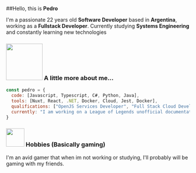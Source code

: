 ##Hello, this is **Pedro**

I'm a passionate 22 years old **Software Developer** based in **Argentina**, working as a **Fullstack Developer**.
Currently studying **Systems Engineering** and constantly learning new technologies

### <img src="https://media.giphy.com/media/kwEmwFUWO5Ety/giphy.gif" width="100"> A little more about me...  

```javascript
const pedro = {
  code: [Javascript, Typescript, C#, Python, Java],
  tools: [Nuxt, React, .NET, Docker, Cloud, Jest, Docker],
  qualifications: ["OpenJS Services Developer", "Full Stack Cloud Developer"],
  currently: "I am working on a League of Legends unofficial documentation project."
}
```

### <img src="https://media.giphy.com/media/ckTRTDXhDF652ltrK9/giphy.gif" width="50"> Hobbies (Basically gaming)

I'm an avid gamer that when im not working or studying, I'll probably will be gaming with my friends.  
